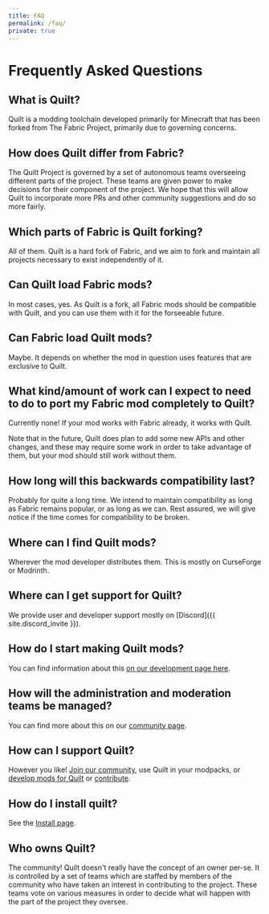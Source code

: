 ```yaml
---
title: FAQ
permalink: /faq/
private: true
---
```


# Frequently Asked Questions

## What is Quilt?

Quilt is a modding toolchain developed primarily for Minecraft that has been
forked from The Fabric Project, primarily due to governing concerns.

## How does Quilt differ from Fabric?

The Quilt Project is governed by a set of autonomous teams overseeing different
parts of the project. These teams are given power to make decisions for their
component of the project. We hope that this will allow Quilt to incorporate
more PRs and other community suggestions and do so more fairly.


## Which parts of Fabric is Quilt forking?

All of them. Quilt is a hard fork of Fabric, and we aim to fork and maintain
all projects necessary to exist independently of it.


## Can Quilt load Fabric mods?

In most cases, yes. As Quilt is a fork, all Fabric mods should be compatible
with Quilt, and you can use them with it for the forseeable future.

## Can Fabric load Quilt mods?

Maybe. It depends on whether the mod in question uses features that are
exclusive to Quilt.

## What kind/amount of work can I expect to need to do to port my Fabric mod completely to Quilt?

Currently none! If your mod works with Fabric already, it works with Quilt.

Note that in the future, Quilt does plan to add some new APIs and other
changes, and these may require some work in order to take advantage of them,
but your mod should still work without them.


## How long will this backwards compatibility last?

Probably for quite a long time. We intend to maintain compatibility as long as
Fabric remains popular, or as long as we can. Rest assured, we will give notice
if the time comes for compatibility to be broken.


## Where can I find Quilt mods?

Wherever the mod developer distributes them. This is mostly on CurseForge or
Modrinth.


## Where can I get support for Quilt?

We provide user and developer support mostly on [Discord]({{ site.discord_invite }}).

## How do I start making Quilt mods?

You can find information about this [on our development page here](/dev/).


## How will the administration and moderation teams be managed?

You can find more about this on our [community page](/community/).


## How can I support Quilt?

However you like! [Join our community](/community/), use Quilt in your
modpacks, or [develop mods for Quilt](/dev/) or [contribute](/dev/).


## How do I install quilt?

See the [Install page](/install/).


## Who owns Quilt?

The community! Quilt doesn't really have the concept of an owner per-se. It is
controlled by a set of teams which are staffed by members of the community who
have taken an interest in contributing to the project. These teams vote on
various measures in order to decide what will happen with the part of the
project they oversee.


